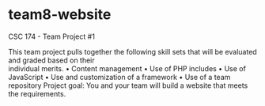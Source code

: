 # team8-website
CSC 174 - Team Project #1

This	team	project	pulls together	the	following	skill	sets	that	will	be	evaluated	and	graded	based	on	their	
individual	merits.
• Content	management
• Use	of	PHP	includes
• Use	of	JavaScript
• Use	and	customization	of	a	framework
• Use	of	a	team	repository
Project	goal:	You	and	your	team	will	build	a	website	that	meets	the	requirements.
